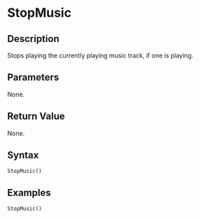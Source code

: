# StopMusic

## Description
Stops playing the currently playing music track, if one is playing.

## Parameters
None.

## Return Value
None.

## Syntax
```
StopMusic()
```

## Examples
```
StopMusic()
```
